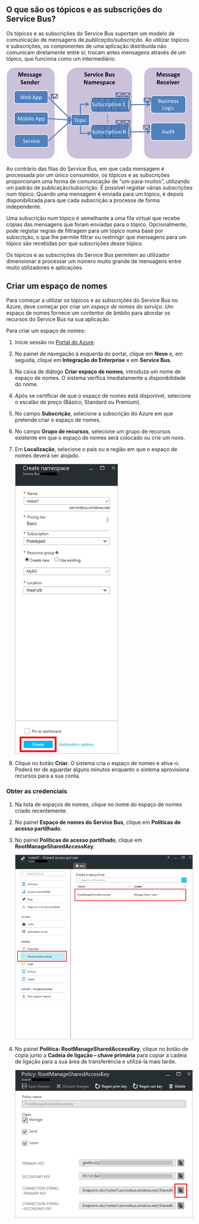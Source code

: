 ## <a name="what-are-service-bus-topics-and-subscriptions"></a>O que são os tópicos e as subscrições do Service Bus?
Os tópicos e as subscrições do Service Bus suportam um modelo de comunicação de mensagens de *publicação/subscrição*. Ao utilizar tópicos e subscrições, os componentes de uma aplicação distribuída não comunicam diretamente entre si; trocam antes mensagens através de um tópico, que funciona como um intermediário.

![TopicConcepts](./media/howto-service-bus-topics/sb-topics-01.png)

Ao contrário das filas do Service Bus, em que cada mensagem é processada por um único consumidor, os tópicos e as subscrições proporcionam uma forma de comunicação de “um-para-muitos”, utilizando um padrão de publicação/subscrição. É possível registar várias subscrições num tópico. Quando uma mensagem é enviada para um tópico, é depois disponibilizada para que cada subscrição a processe de forma independente.

Uma subscrição num tópico é semelhante a uma fila virtual que recebe cópias das mensagens que foram enviadas para o tópico. Opcionalmente, pode registar regras de filtragem para um tópico numa base por subscrição, o que lhe permite filtrar ou restringir que mensagens para um tópico são recebidas por que subscrições desse tópico.

Os tópicos e as subscrições do Service Bus permitem ao utilizador dimensionar e processar um número muito grande de mensagens entre muito utilizadores e aplicações.

## <a name="create-a-namespace"></a>Criar um espaço de nomes
Para começar a utilizar os tópicos e as subscrições do Service Bus no Azure, deve começar por criar um *espaço de nomes do serviço*. Um espaço de nomes fornece um contentor de âmbito para abordar os recursos do Service Bus na sua aplicação.

Para criar um espaço de nomes:

1. Inicie sessão no [Portal do Azure][Azure portal].
2. No painel de navegação à esquerda do portal, clique em **Novo** e, em seguida, clique em **Integração do Enterprise** e em **Service Bus**.
3. Na caixa de diálogo **Criar espaço de nomes**, introduza um nome de espaço de nomes. O sistema verifica imediatamente a disponibilidade do nome.
4. Após se certificar de que o espaço de nomes está disponível, selecione o escalão de preço (Básico, Standard ou Premium).
5. No campo **Subscrição**, selecione a subscrição do Azure em que pretende criar o espaço de nomes.
6. No campo **Grupo de recursos**, selecione um grupo de recursos existente em que o espaço de nomes será colocado ou crie um novo.      
7. Em **Localização**, selecione o país ou a região em que o espaço de nomes deverá ser alojado.
   
    ![Criar espaço de nomes][create-namespace]
8. Clique no botão **Criar**. O sistema cria o espaço de nomes e ativa-o. Poderá ter de aguardar alguns minutos enquanto o sistema aprovisiona recursos para a sua conta.

### <a name="obtain-the-credentials"></a>Obter as credenciais
1. Na lista de espaços de nomes, clique no nome do espaço de nomes criado recentemente.
2. No painel **Espaço de nomes do Service Bus**, clique em **Políticas de acesso partilhado**.
3. No painel **Políticas de acesso partilhado**, clique em **RootManageSharedAccessKey**.
   
    ![connection-info][connection-info]
4. No painel **Política: RootManageSharedAccessKey**, clique no botão de cópia junto a **Cadeia de ligação – chave primária** para copiar a cadeia de ligação para a sua área de transferência e utilizá-la mais tarde.
   
    ![connection-string][connection-string]

[Azure portal]: https://portal.azure.com
[create-namespace]: ./media/howto-service-bus-topics/create-namespace.png
[connection-info]: ./media/howto-service-bus-topics/connection-info.png
[connection-string]: ./media/howto-service-bus-topics/connection-string.png




<!--HONumber=Jan17_HO1-->


